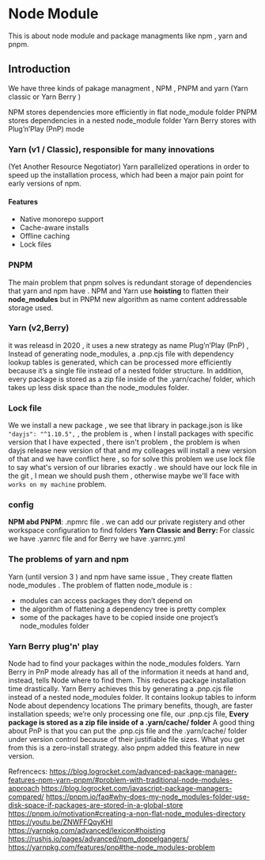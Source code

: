 # Node Module 
This is about node module and package managments like npm , yarn and pnpm.

## Introduction 
We have three kinds of pakage managment , NPM , PNPM and yarn (Yarn classic or Yarn Berry )

NPM stores dependencies more efficiently in flat node_module folder
PNPM stores dependencies in a nested node_module folder 
Yarn Berry stores with Plug’n’Play (PnP) mode 

### Yarn (v1 / Classic), responsible for many innovations
(Yet Another Resource Negotiator)
Yarn parallelized operations in order to speed up the installation process, which had been a major pain point for early versions of npm.
#### Features 
* Native monorepo support
* Cache-aware installs
* Offline caching
* Lock files

### PNPM
The main problem that pnpm solves is redundant storage of dependencies that yarn and npm have .
NPM and Yarn use **hoisting** to flatten their **node_modules** but in PNPM new algorithm as name 
content addressable storage used.

### Yarn (v2,Berry)
it was releasd in 2020 , it uses a new strategy as name Plug’n’Play (PnP) ,  Instead of generating node_modules, a .pnp.cjs file with dependency lookup tables is generated, which can be processed more efficiently because it’s a single file instead of a nested folder structure. In addition, every package is stored as a zip file inside of the .yarn/cache/ folder, which takes up less disk space than the node_modules folder.

### Lock file 
We we install a new package , we see that library in package.json is like ```"dayjs": "^1.10.5",``` , the problem is , when I install packages with specific version that I have expected , there isn't problem , 
the problem is when dayjs release new version of that and my colleages will install a new version of that 
and we have conflict here , so for solve this problem we use lock file to say what's version of our libraries exactly . 
we should have our lock file in the git , I mean we should push them , otherwise maybe we'll face with ```works on my machine``` problem.

### <b>config</b>
<b>NPM abd PNPM</b>: .npmrc file . we can add our private registery and other workspace configuration to find folders
<b>Yarn Classic and Berry: </b> For classic we have .yarnrc file and for Berry we have .yarnrc.yml


### The problems of yarn and npm 
Yarn (until version 3 ) and npm have same issue , They create flatten node_modules . The problem of flatten node_module is : 
* modules can access packages they don’t depend on
* the algorithm of flattening a dependency tree is pretty complex
* some of the packages have to be copied inside one project’s node_modules folder

### Yarn Berry plug'n' play 
Node had to find your packages within the node_modules folders. Yarn Berry in PnP mode already has all of the information it needs at hand and, instead, tells Node where to find them. This reduces package installation time drastically.
Yarn Berry achieves this by generating a .pnp.cjs file instead of a nested node_modules folder. It contains lookup tables to inform Node about dependency locations
The primary benefits, though, are faster installation speeds; we’re only processing one file, our .pnp.cjs file,
**Every package is stored as a zip file inside of a .yarn/cache/ folder**
A good thing about PnP is that you can put the .pnp.cjs file and the .yarn/cache/ folder under version control because of their justifiable file sizes. What you get from this is a zero-install strategy.
also pnpm added this feature in new version.


Refrencecs:
https://blog.logrocket.com/advanced-package-manager-features-npm-yarn-pnpm/#problem-with-traditional-node-modules-approach
https://blog.logrocket.com/javascript-package-managers-compared/
https://pnpm.io/faq#why-does-my-node_modules-folder-use-disk-space-if-packages-are-stored-in-a-global-store
https://pnpm.io/motivation#creating-a-non-flat-node_modules-directory
https://youtu.be/ZNWFFQqyKHI
https://yarnpkg.com/advanced/lexicon#hoisting
https://rushjs.io/pages/advanced/npm_doppelgangers/
https://yarnpkg.com/features/pnp#the-node_modules-problem